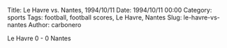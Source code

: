 Title: Le Havre vs. Nantes, 1994/10/11
Date: 1994/10/11 00:00
Category: sports
Tags: football, football scores, Le Havre, Nantes
Slug: le-havre-vs-nantes
Author: carbonero


Le Havre 0 - 0 Nantes
